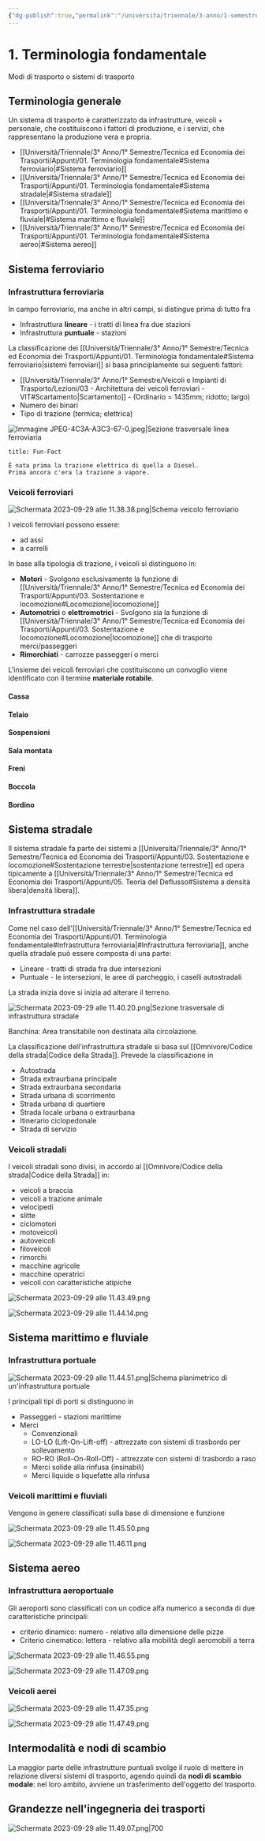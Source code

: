 ```yaml
---
{"dg-publish":true,"permalink":"/universita/triennale/3-anno/1-semestre/tecnica-ed-economia-dei-trasporti/appunti/01-terminologia-fondamentale/"}
---
```


# 1. Terminologia fondamentale



Modi di trasporto o sistemi di trasporto

## Terminologia generale



Un sistema di trasporto è caratterizzato da infrastrutture, veicoli + personale, che costituiscono i fattori di produzione, e i servizi, che rappresentano la produzione vera e propria.

- [[Università/Triennale/3° Anno/1° Semestre/Tecnica ed Economia dei Trasporti/Appunti/01. Terminologia fondamentale#Sistema ferroviario\|#Sistema ferroviario]]
- [[Università/Triennale/3° Anno/1° Semestre/Tecnica ed Economia dei Trasporti/Appunti/01. Terminologia fondamentale#Sistema stradale\|#Sistema stradale]]
- [[Università/Triennale/3° Anno/1° Semestre/Tecnica ed Economia dei Trasporti/Appunti/01. Terminologia fondamentale#Sistema marittimo e fluviale\|#Sistema marittimo e fluviale]]
- [[Università/Triennale/3° Anno/1° Semestre/Tecnica ed Economia dei Trasporti/Appunti/01. Terminologia fondamentale#Sistema aereo\|#Sistema aereo]]

## Sistema ferroviario
### Infrastruttura ferroviaria

In campo ferroviario, ma anche in altri campi, si distingue prima di tutto fra
- Infrastruttura **lineare** - i tratti di linea fra due stazioni
- Infrastruttura **puntuale** - stazioni

La classificazione dei [[Università/Triennale/3° Anno/1° Semestre/Tecnica ed Economia dei Trasporti/Appunti/01. Terminologia fondamentale#Sistema ferroviario\|sistemi ferroviari]] si basa principlamente sui seguenti fattori:
- [[Università/Triennale/3° Anno/1° Semestre/Veicoli e Impianti di Trasporto/Lezioni/03 - Architettura dei veicoli ferroviari - VIT#Scartamento\|Scartamento]] - (Ordinario = 1435mm; ridotto; largo)
- Numero dei binari
- Tipo di trazione (termica; elettrica)

![Immagine JPEG-4C3A-A3C3-67-0.jpeg|Sezione trasversale linea ferroviaria](/img/user/Universit%C3%A0/Triennale/3%C2%B0%20Anno/1%C2%B0%20Semestre/Tecnica%20ed%20Economia%20dei%20Trasporti/allegati/Immagine%20JPEG-4C3A-A3C3-67-0.jpeg)

```ad-info
title: Fun-Fact

È nata prima la trazione elettrica di quella a Diesel. 
Prima ancora c'era la trazione a vapore.

```

### Veicoli ferroviari

![Schermata 2023-09-29 alle 11.38.38.png|Schema veicolo ferroviario](/img/user/Universit%C3%A0/Triennale/3%C2%B0%20Anno/1%C2%B0%20Semestre/Tecnica%20ed%20Economia%20dei%20Trasporti/allegati/Schermata%202023-09-29%20alle%2011.38.38.png)

I veicoli ferroviari possono essere:
- ad assi
- a carrelli

In base alla tipologia di trazione, i veicoli si distinguono in:
- **Motori** - Svolgono esclusivamente la funzione di [[Università/Triennale/3° Anno/1° Semestre/Tecnica ed Economia dei Trasporti/Appunti/03. Sostentazione e locomozione#Locomozione\|locomozione]]
- **Automotrici** o **elettromotrici** - Svolgono sia la funzione di [[Università/Triennale/3° Anno/1° Semestre/Tecnica ed Economia dei Trasporti/Appunti/03. Sostentazione e locomozione#Locomozione\|locomozione]] che di trasporto merci/passeggeri
- **Rimorchiati** - carrozze passeggeri o merci

L'insieme dei veicoli ferroviari che costituiscono un convoglio viene identificato con il termine **materiale rotabile**.

#### Cassa
#### Telaio
#### Sospensioni
#### Sala montata
#### Freni
#### Boccola
#### Bordino


## Sistema stradale

Il sistema stradale fa parte dei sistemi a [[Università/Triennale/3° Anno/1° Semestre/Tecnica ed Economia dei Trasporti/Appunti/03. Sostentazione e locomozione#Sostentazione terrestre\|sostentazione terrestre]] ed opera tipicamente a [[Università/Triennale/3° Anno/1° Semestre/Tecnica ed Economia dei Trasporti/Appunti/05. Teoria del Deflusso#Sistema a densità libera\|densità libera]].

### Infrastruttura stradale

Come nel caso dell'[[Università/Triennale/3° Anno/1° Semestre/Tecnica ed Economia dei Trasporti/Appunti/01. Terminologia fondamentale#Infrastruttura ferroviaria\|#Infrastruttura ferroviaria]], anche quella stradale può essere composta di una parte:
- Lineare - tratti di strada fra due intersezioni
- Puntuale - le intersezioni, le aree di parcheggio, i caselli autostradali

La strada inizia dove si inizia ad alterare il terreno.

![Schermata 2023-09-29 alle 11.40.20.png|Sezione trasversale di infrastruttura stradale](/img/user/Universit%C3%A0/Triennale/3%C2%B0%20Anno/1%C2%B0%20Semestre/Tecnica%20ed%20Economia%20dei%20Trasporti/allegati/Schermata%202023-09-29%20alle%2011.40.20.png)

Banchina: Area transitabile non destinata alla circolazione.

La classificazione dell'infrastruttura stradale si basa sul [[Omnivore/Codice della strada\|Codice della Strada]]. Prevede la classificazione in
- Autostrada
- Strada extraurbana principale
- Strada extraurbana secondaria
- Strada urbana di scorrimento
- Strada urbana di quartiere
- Strada locale urbana o extraurbana
- Itinerario ciclopedonale
- Strada di servizio

### Veicoli stradali

I veicoli stradali sono divisi, in accordo al [[Omnivore/Codice della strada\|Codice della Strada]] in:
- veicoli a braccia
- veicoli a trazione animale
- velocipedi
- slitte
- ciclomotori
- motoveicoli
- autoveicoli
- filoveicoli
- rimorchi
- macchine agricole
- macchine operatrici
- veicoli con caratteristiche atipiche

![Schermata 2023-09-29 alle 11.43.49.png](/img/user/Universit%C3%A0/Triennale/3%C2%B0%20Anno/1%C2%B0%20Semestre/Tecnica%20ed%20Economia%20dei%20Trasporti/allegati/allegati/Schermata%202023-09-29%20alle%2011.43.49.png)

![Schermata 2023-09-29 alle 11.44.14.png](/img/user/Universit%C3%A0/Triennale/3%C2%B0%20Anno/1%C2%B0%20Semestre/Tecnica%20ed%20Economia%20dei%20Trasporti/allegati/allegati/Schermata%202023-09-29%20alle%2011.44.14.png)

## Sistema marittimo e fluviale
### Infrastruttura portuale

![Schermata 2023-09-29 alle 11.44.51.png|Schema planimetrico di un'infrastruttura portuale](/img/user/Universit%C3%A0/Triennale/3%C2%B0%20Anno/1%C2%B0%20Semestre/Tecnica%20ed%20Economia%20dei%20Trasporti/allegati/allegati/Schermata%202023-09-29%20alle%2011.44.51.png)

I principali tipi di porti si distinguono in
- Passeggeri - stazioni marittime
- Merci
	- Convenzionali
	- LO-LO (Lift-On-Lift-off) - attrezzate con sistemi di trasbordo per sollevamento
	- RO-RO (Roll-On-Roll-Off) - attrezzate con sistemi di trasbordo a raso
	- Merci solide alla rinfusa (insinabili)
	- Merci liquide o liquefatte alla rinfusa


### Veicoli marittimi e fluviali

Vengono in genere classificati sulla base di dimensione e funzione

![Schermata 2023-09-29 alle 11.45.50.png](/img/user/Universit%C3%A0/Triennale/3%C2%B0%20Anno/1%C2%B0%20Semestre/Tecnica%20ed%20Economia%20dei%20Trasporti/allegati/allegati/Schermata%202023-09-29%20alle%2011.45.50.png)

![Schermata 2023-09-29 alle 11.46.11.png](/img/user/Universit%C3%A0/Triennale/3%C2%B0%20Anno/1%C2%B0%20Semestre/Tecnica%20ed%20Economia%20dei%20Trasporti/allegati/allegati/Schermata%202023-09-29%20alle%2011.46.11.png)

## Sistema aereo
### Infrastruttura aeroportuale

Gli aeroporti sono classificati con un codice alfa numerico a seconda di due caratteristiche principali:
- criterio dinamico: numero - relativo alla dimensione delle pizze
- Criterio cinematico: lettera - relativo alla mobilità degli aeromobili a terra

![Schermata 2023-09-29 alle 11.46.55.png](/img/user/Universit%C3%A0/Triennale/3%C2%B0%20Anno/1%C2%B0%20Semestre/Tecnica%20ed%20Economia%20dei%20Trasporti/allegati/allegati/Schermata%202023-09-29%20alle%2011.46.55.png)

![Schermata 2023-09-29 alle 11.47.09.png](/img/user/Universit%C3%A0/Triennale/3%C2%B0%20Anno/1%C2%B0%20Semestre/Tecnica%20ed%20Economia%20dei%20Trasporti/allegati/Schermata%202023-09-29%20alle%2011.47.09.png)

### Veicoli aerei

![Schermata 2023-09-29 alle 11.47.35.png](/img/user/Universit%C3%A0/Triennale/3%C2%B0%20Anno/1%C2%B0%20Semestre/Tecnica%20ed%20Economia%20dei%20Trasporti/allegati/Schermata%202023-09-29%20alle%2011.47.35.png)

![Schermata 2023-09-29 alle 11.47.49.png](/img/user/Universit%C3%A0/Triennale/3%C2%B0%20Anno/1%C2%B0%20Semestre/Tecnica%20ed%20Economia%20dei%20Trasporti/allegati/Schermata%202023-09-29%20alle%2011.47.49.png)

## Intermodalità e nodi di scambio

La maggior parte delle infrastrutture puntuali svolge il ruolo di mettere in relazione diversi sistemi di trasporto, agendo quindi da **nodi di scambio modale**: nel loro ambito, avviene un trasferimento dell'oggetto del trasporto.


## Grandezze nell'ingegneria dei trasporti

![Schermata 2023-09-29 alle 11.49.07.png|700](/img/user/Universit%C3%A0/Triennale/3%C2%B0%20Anno/1%C2%B0%20Semestre/Tecnica%20ed%20Economia%20dei%20Trasporti/allegati/Schermata%202023-09-29%20alle%2011.49.07.png)




